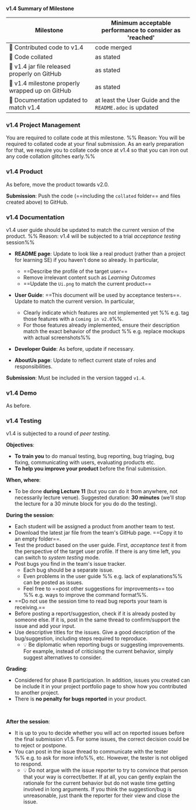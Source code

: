 <tip-box> 

**v1.4 Summary of Milestone**

Milestone | Minimum acceptable performance to consider as 'reached'
--------- | -------------------------------------------------------
:bust_in_silhouette: Contributed code to v1.4 | code merged
:bust_in_silhouette: Code collated | as stated
:busts_in_silhouette: v1.4 jar file released properly on GitHub | as stated
:busts_in_silhouette: v1.4 milestone properly wrapped up on GitHub | as stated
:busts_in_silhouette: Documentation updated to match v1.4 | at least the User Guide and the `README.adoc` is updated

</tip-box>

### v1.4 Project Management

<tip-box type="important">

You are required to <tooltip content="extract your own code and put in one file">collate</tooltip> code at this milestone. %%&nbsp;Reason: You will be required to collated code at your final submission. As an early preparation for that, we require you to collate code once at v1.4 so that you can iron out any code collation glitches early.%% 

</tip-box>

<panel header="**How to collate code for grading**">
  <include src="collate.md" />
</panel><p/>

### v1.4 Product

As before, move the product towards v2.0.

**Submission**: Push the code (==including the `collated` folder== and files created above) to GitHub.

### v1.4 Documentation

<tip-box type="important"> 

v1.4 user guide should be updated to match the current version of the product. %%&nbsp;Reason: v1.4 will be subjected to a trial _acceptance testing_ session%%
  
</tip-box>

* **README page**: Update to look like a real product (rather than a project for learning SE) if you haven't done so already. In particular,
  * ==Describe the profile of the target user==
  * Remove irrelevant content such as _Learning Outcomes_
  * ==Update the `Ui.png` to match the current product==
  
* **User Guide**: ==This document will be used by acceptance testers==. Update to match the current version. In particular,
  * Clearly indicate which features are not implemented yet %%&nbsp;e.g. tag those features with a `Coming in v2.0`%%. 
  * For those features already implemented, ensure their description match the exact behavior of the product %%&nbsp;e.g. replace mockups with actual screenshots%% 
 
* **Developer Guide**: As before, update if necessary.
  
* **AboutUs page**: Update to reflect current state of roles and responsibilities.  

**Submission**: Must be included in the version tagged `v1.4`.


### v1.4 Demo

As before.


### v1.4 Testing

v1.4 is subjected to a round of _peer testing_.

**Objectives**:
* **To train you** to do manual testing, bug reporting, bug <tooltip content="assigning of priority order">triaging</tooltip>, bug fixing, communicating with users, evaluating products etc. 
* **To help you improve your product** before the final submission.
  
**When, where**: 
* To be done **during Lecture 11** (but you can do it from anywhere, not necessarily lecture venue). Suggested duration: **30 minutes** (we'll stop the lecture for a 30 minute block for you do do the testing).

**During the session**:
* Each student will be assigned a product from another team to test.
* Download the latest jar file from the team's GitHub page. ==Copy it to an empty folder==. 
* Test the product based on the user guide. First, _acceptance test_ it from the perspective of the target user profile. If there is any time left, you can switch to _system testing_ mode.
* Post bugs you find in the team's issue tracker. 
  * Each bug should be a separate issue.
  * Even problems in the user guide %%&nbsp;e.g. lack of explanations%% can be posted as issues.
  * Feel free to ==post other suggestions for improvements== too %%&nbsp;e.g. ways to improve the command format%%.
* ==Do not use the session time to read bug reports your team is receiving.==
* Before posting a report/suggestion, check if it is already posted by someone else. If it is, post in the same thread to confirm/support the issue and add your input.
* Use descriptive titles for the issues. Give a good description of the bug/suggestion, including steps required to reproduce.
  * :bulb: Be diplomatic when reporting bugs or suggesting improvements. For example, instead of criticising the current behavior, simply suggest alternatives to consider.
  
**Grading**:
* Considered for phase B participation. In addition, issues you created can be include it in your <trigger trigger="click" for="modal:v1.4-ppp">project portfolio page</trigger> to show how you contributed to another project.
* There is **no penalty for bugs reported** in your product.
  
<modal large title="Admin » Project →" id="modal:v1.4-ppp">
  <include src="project-v15rc.md#project-portfolio"/>
</modal>
  
<include src="project-testing.md#testingPreparations" />
  
**After the session**:
* It is up to you to decide whether you will act on reported issues before the final submission v1.5. For some issues, the correct decision could be to reject or postpone.
* You can post in the issue thread to communicate with the tester %%&nbsp;e.g. to ask for more info%%, etc. However, the tester is not obliged to respond.
  * :bulb: Do not argue with the issue reporter to try to convince that person that your way is correct/better. If at all, you can gently explain the rationale for the current behavior but do not waste time getting involved in long arguments. If you think the suggestion/bug is unreasonable, just thank the reporter for their view and close the issue.
